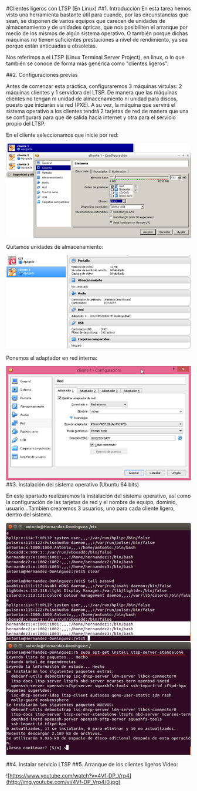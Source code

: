 #Clientes ligeros con LTSP (En Linux)
##1. Introducción
En esta tarea hemos visto una herramienta bastante útil para cuando, por las circunstancias que sean, se disponen de varios equipos que carecen de unidades de almacenamiento y de unidades ópticas, que nos posibiliten el arranque por medio de  los mismos de algún sistema operativo. O también porque dichas máquinas no tienen suficientes prestaciones a nivel de rendimiento, ya sea porque están anticuadas u obsoletas. 

Nos referimos a el LTSP (Linux Terminal Server Project), en linux, o lo que también se conoce de forma más genérica como "clientes ligeros". 


##2. Configuraciones previas

Antes de comenzar esta práctica, configuraremos 3 máquinas virtulas: 2 máquinas clientes y 1 servidora del LTSP. De manera que las máquinas clientes no tengan ni unidad de almacenamiento ni unidad para discos, puesto que iniciarán vía red (PXE).  A su vez, la máquina que servirá el sistema operativo a los clientes tendrá 2 tarjetas de red de manera que una se configurará para que de salida hacia internet y otra para el servicio propio del LTSP.

En el cliente seleccionamos que inicie por red:

![configuracionprevia](pictures/1.png)

Quitamos unidades de almacenamiento:

![configuracionprevia](pictures/2.png)

Ponemos el adaptador en red interna:

![configuracionprevia](pictures/3.png)
##3. Instalación del sistema operativo (Ubuntu 64 bits)

En este apartado realizaremos la instalación del sistema operativo, así como la configuración de las tarjetas de red y el nombre de equipo, dominio, usuario...También crearemos 3 usuarios, uno para cada cliente ligero, dentro del sistema.
	
![configuracionprevia](pictures/4.png)
![configuracionprevia](pictures/5.png)
	
##4. Instalar servicio LTSP
##5. Arranque de los clientes ligeros
Vídeo:

![https://www.youtube.com/watch?v=4Vf-DP_Vrp4](http://img.youtube.com/vi/4Vf-DP_Vrp4/0.jpg)